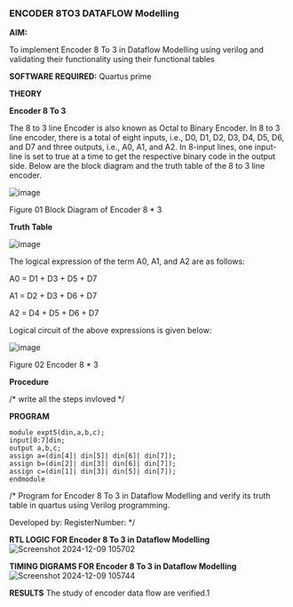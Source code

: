 ### ENCODER 8TO3 DATAFLOW Modelling

**AIM:**

To implement  Encoder 8 To 3 in Dataflow Modelling using verilog and validating their functionality using their functional tables

**SOFTWARE REQUIRED:** Quartus prime

**THEORY**

**Encoder 8 To 3**

The 8 to 3 line Encoder is also known as Octal to Binary Encoder. In 8 to 3 line encoder, there is a total of eight inputs, i.e., D0, D1, D2, D3, D4, D5, D6, and D7 and three outputs, i.e., A0, A1, and A2. In 8-input lines, one input-line is set to true at a time to get the respective binary code in the output side. Below are the block diagram and the truth table of the 8 to 3 line encoder.

![image](https://github.com/naavaneetha/ENCODER8TO3DATAFLOW/assets/154305477/0bc242c1-eb9e-4c47-afe5-30428470efc3)

Figure 01  Block Diagram of Encoder 8 * 3

**Truth Table**

![image](https://github.com/naavaneetha/ENCODER8TO3DATAFLOW/assets/154305477/35496b14-ae6e-4cd1-9abd-d6736b576575)

The logical expression of the term A0, A1, and A2 are as follows:

A0 = D1 + D3 + D5 + D7

A1 = D2 + D3 + D6 + D7

A2 = D4 + D5 + D6 + D7

Logical circuit of the above expressions is given below:

![image](https://github.com/naavaneetha/ENCODER8TO3DATAFLOW/assets/154305477/95acaee6-c873-4c75-89eb-ef09fb158053)

Figure 02  Encoder 8 * 3

**Procedure**

/* write all the steps invloved */

**PROGRAM**
```
module expt5(din,a,b,c);
input[0:7]din;
output a,b,c;
assign a=(din[4]| din[5]| din[6]| din[7]);
assign b=(din[2]| din[3]| din[6]| din[7]);
assign c=(din[1]| din[3]| din[5]| din[7]);
endmodule
```
/* Program for Encoder 8 To 3 in Dataflow Modelling and verify its truth table in quartus using Verilog programming. 

Developed by: RegisterNumber:
*/

**RTL LOGIC FOR Encoder 8 To 3 in Dataflow Modelling**
![Screenshot 2024-12-09 105702](https://github.com/user-attachments/assets/bf07fd49-aa3b-4200-8ca7-6c20b4ca0cfb)

**TIMING DIGRAMS FOR Encoder 8 To 3 in Dataflow Modelling**
![Screenshot 2024-12-09 105744](https://github.com/user-attachments/assets/200c063e-0edc-4af4-aba6-b8411a79d09d)

**RESULTS**
The study of encoder data flow are verified.1



